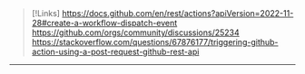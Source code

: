 ## 
> [!Links]
> https://docs.github.com/en/rest/actions?apiVersion=2022-11-28#create-a-workflow-dispatch-event
> https://github.com/orgs/community/discussions/25234
> https://stackoverflow.com/questions/67876177/triggering-github-action-using-a-post-request-github-rest-api

---
